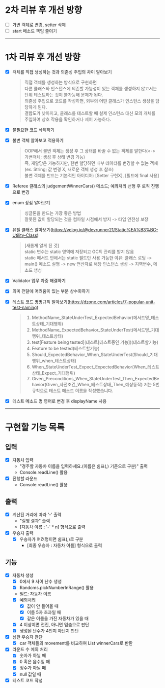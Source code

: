 # 2차 리뷰 후 개선 방향
- [ ] 가변 객체로 변경, setter 삭제
- [ ] start 메소드 책임 줄이기

---
# 1차 리뷰 후 개선 방향
- [x] 객체를 직접 생성하는 것과 의존성 주입의 차이 알아보기  
  > 직접 객체를 생성하는 방식으로 구현하면  
  >다른 클래스와 인스턴스에 의존할 가능성이 있는 객체를 생성하지 않고서는 단위 테스트하는 것이 불가능해 문제가 된다.  
  >의존성 주입으로 코드를 작성하면, 외부의 어떤 클래스가 인스턴스 생성을 담당하게 된다.  
  >결합도가 낮아지고, 클래스를 테스트할 때 실제 인스턴스 대신 모의 개체를 주입하여 상호 작용을 확인하거나 제어 가능하다.

- [x] 불필요한 코드 삭제하기
- [x] 불변 객체 알아보고 적용하기
  > OOP에서 불변 객체는 생성 후 그 상태를 바꿀 수 없는 객체를 말한다(<-> 가변객체; 생성 후 상태 변경 가능)  
  > 즉, 재할당은 가능하지만, 한번 할당하면 내부 데이터를 변경할 수 없는 객체(ex. String; 값 변경 X, 새로운 객체 생성 후 참조)  
  > 불변 객체를 만드는 기본적인 아이디어: [Setter 구현X], [필드에 final 사용]

- [x] Referee 클래스의 judgementWinnerCars() 메소드; 예외처리 선행 후 로직 진행으로 변경
- [x] enum 장점 알아보기
  > 싱글톤을 만드는 가장 좋은 방법  
  > 잘못된 값이 할당되는 것을 컴파일 시점에서 방지 -> 타입 안전성 보장  

- [x] 유틸 클래스 알아보기(https://velog.io/@devrunner21/Static%EA%B3%BC-Utility-Class)
  > [새롭게 알게 된 것]  
  > static 변수는 static 영역에 저장되고 GC의 관리를 받지 않음  
  > static 메서드 안에서는 static 필드만 사용 가능한 이유: 클래스 로딩 -> main() 메소드 실행 -> new 연산자로 해당 인스턴스 생성 -> 지역변수, 메소드 생성

- [x] Validator 업무 과중 해결하기
- [x] 의미 전달에 어려움이 있는 부분 상수화하기
- [x] 테스트 코드 명명규칙 알아보기(https://dzone.com/articles/7-popular-unit-test-naming)
  > 1. MethodName_StateUnderTest_ExpectedBehavior(메서드명_테스트상태_기대행위)
  > 2. MethodName_ExpectedBehavior_StateUnderTest(메서드명_기대행위_테스트상태)
  > 3. test[Feature being tested](테스트[테스트중인 기능])(테스트할기능)
  > 4. Feature to be tested(테스트할기능)
  > 5. Should_ExpectedBehavior_When_StateUnderTest(Should_기대행위_when_테스트상태)
  > 6. When_StateUnderTest_Expect_ExpectedBehavior(When_테스트상태_Expect_기대행위)
  > 7. Given_Preconditions_When_StateUnderTest_Then_ExpectedBehavior(Given_사전조건_When_테스트상태_Then_예상동작)
  > 저는 5번 규칙으로 테스트 메소드 이름을 작성했습니다.

- [x] 테스트 메소드 명 영어로 변경 후 displayName 사용

---
# 구현할 기능 목록 

## 입력
- [x] 자동차 입력
  - "경주할 자동차 이름을 입력하세요.(이름은 쉼표(,) 기준으로 구분)" 출력
  - Console.readLine() 활용
- [x] 진행할 라운드
  - Console.readLine() 활용

## 출력
- [x] 계산된 거리에 따라 '-' 출력
  - "실행 결과" 출력
  - [자동차 이름 : '-' * n] 형식으로 출력  
- [x] 우승자 출력
  - [x] 우승자가 여려명이면 쉼표(,)로 구분
    - [최종 우승자 : 자동차 이름] 형식으로 출력 

## 기능
- [x] 자동차 생성
  - [x] 0에서 9 사이 난수 생성
  - [x] Randoms.pickNumberInRange() 활용
  - 필드: 자동차 이름
  - [x] 예외처리
    - [x] 값이 안 들어올 때
    - [x] 이름 5자 초과일 때
    - [x] 같은 이름을 가진 자동차가 있을 때
  - [x] 4 이상이면 전진, 아니면 멈춤으로 판단
  - [x] 생성된 난수가 4인지 아닌지 판단
- [x] 심판 우승자 판단
  - [x] car 객체들의 movement를 비교하여 List<Car> winnerCars로 반환
- [x] 라운드 수 예외 처리
  - [x] 숫자가 아닐 때
  - [x] 0 혹은 음수일 때
  - [x] 정수가 아닐 때
  - [x] null 값일 때
- [x] 테스트 코드 작성
